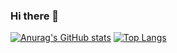 ### Hi there 👋
[![Anurag's GitHub stats](https://github-readme-stats.vercel.app/api?username=jgy4419)](https://github.com/anuraghazra/github-readme-stats)
[![Top Langs](https://github-readme-stats.vercel.app/api/top-langs/?username=jgy4419&layout=compact)](https://github.com/anuraghazra/github-readme-stats)

<!--
**jgy4419/jgy4419** is a ✨ _special_ ✨ repository because its `README.md` (this file) appears on your GitHub profile.

Here are some ideas to get you started:

- 🔭 I’m currently working on ...
- 🌱 I’m currently learning ...
- 👯 I’m looking to collaborate on ...
- 🤔 I’m looking for help with ...
- 💬 Ask me about ...
- 📫 How to reach me: ...
- 😄 Pronouns: ...
- ⚡ Fun fact: ...
-->

